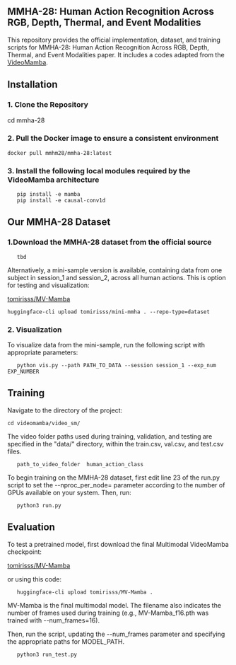 ## MMHA-28: Human Action Recognition Across RGB, Depth, Thermal, and Event Modalities 

This repository provides the official implementation, dataset, and training scripts for MMHA-28: Human Action Recognition Across RGB, Depth, Thermal, and Event Modalities paper. 
It includes a codes adapted from the [VideoMamba](https://github.com/OpenGVLab/VideoMamba/tree/main?tab=readme-ov-file).

## Installation
### 1. Clone the Repository
cd mmha-28

### 2. Pull the Docker image to ensure a consistent environment

   ```
   docker pull mmhm28/mmha-28:latest
```
### 3. Install the following local modules required by the VideoMamba architecture
```
   pip install -e mamba
   pip install -e causal-conv1d
```
## Our MMHA-28 Dataset
### 1.Download the MMHA-28 dataset from the official source
```
   tbd
```
Alternatively, a mini-sample version is available, containing data from one subject in session_1 and session_2, across all human actions. This is option for testing and visualization:

[tomirisss/MV-Mamba](tomirisss/mini-mmha)
```
huggingface-cli upload tomirisss/mini-mmha . --repo-type=dataset
```

### 2. Visualization
To visualize data from the mini-sample, run the following script with appropriate parameters:
```
   python vis.py --path PATH_TO_DATA --session session_1 --exp_num EXP_NUMBER
```
## Training

Navigate to the directory of the project:
```
cd videomamba/video_sm/
```
The video folder paths used during training, validation, and testing are specified in the "data/" directory, within the train.csv, val.csv, and test.csv files.
```
   path_to_video_folder  human_action_class
```
To begin training on the MMHA-28 dataset, first edit line 23 of the run.py script to set the --nproc_per_node= parameter according to the number of GPUs available on your system. Then, run:
```
   python3 run.py
```
## Evaluation

To test a pretrained model, first download the final Multimodal VideoMamba checkpoint:

[tomirisss/MV-Mamba](https://huggingface.co/tomirisss/MV-Mamba)

or using this code:
```
   huggingface-cli upload tomirisss/MV-Mamba .
```
MV-Mamba is the final multimodal model. The filename also indicates the number of frames used during training (e.g., MV-Mamba_f16.pth was trained with --num_frames=16).

Then, run the script, updating the --num_frames parameter and specifying the appropriate paths for MODEL_PATH.
```
   python3 run_test.py
```
